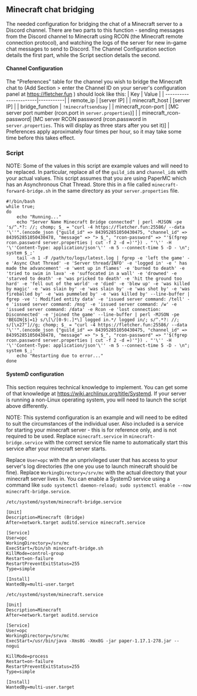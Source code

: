 ## Minecraft chat bridging
The needed configuration for bridging the chat of a Minecraft server to a Discord channel.
There are two parts to this function - sending messages from the Discord channel to Minecraft using RCON (the Minecraft remote connection protocol), and watching the logs of the server for new in-game chat messages to send to Discord. The Channel Configuration section details the first part, while the Script section details the second.

#### Channel Configuration
The "Preferences" table for the channel you wish to bridge the Minecraft chat to (Add Section > enter the Channel ID on your server's configuration panel at https://fletcher.fun ) should look like this:
| Key                    |  Value |
| -----------------------|-----------|
| remote\_ip              | [server IP] |
| minecraft\_host         | [server IP] |
| bridge\_function        | `!minecraftsendsay` |
| minecraft\_rcon-port    | [MC server port number (rcon.port in `server.properties`)] |
| minecraft\_rcon-password| [MC server RCON password (rcon.password in `server.properties`. This will display as three stars after you set it)] |
Preferences apply aproximately four times per hour, so it may take some time before this takes effect.

### Script
NOTE: Some of the values in this script are example values and will need to be replaced. In particular, replace all of the `guild_id`s and `channel_id`s with your actual values. This script assumes that you are using PaperMC which has an Asynchronous Chat Thread. Store this in a file called `minecraft-forward-bridge.sh` in the same directory as your `server.properties` file.

```
#!/bin/bash
while true;
do
    echo "Running..."
    echo "Server Name Minecraft Bridge connected" | perl -MJSON -pe 's/^.*?: //; chomp; $_ = "curl -4 https://fletcher.fun:25586/ --data '\''".(encode_json {"guild_id" => 843952851050430475, "channel_id" => 843952851050430478, "message" => "> $_", "rcon-password" => "'$(fgrep rcon.password server.properties | cut -f 2 -d =)'"}) . "'\'' -H '\''Content-Type: application/json'\'' -m 5 --connect-time 5 -D - \n"; system $_;'
    tail -n 1 -F /path/to/logs/latest.log | fgrep -e 'left the game' -e 'Async Chat Thread' -e 'Server thread/INFO' -e 'logged in' -e ' has made the advancement' -e 'went up in flames' -e 'burned to death' -e 'tried to swim in lava' -e 'suffocated in a wall' -e 'drowned' -e 'starved to death' -e 'was pricked to death' -e 'hit the ground too hard' -e 'fell out of the world' -e 'died' -e 'blew up' -e 'was killed by magic' -e 'was slain by' -e 'was slain by' -e 'was shot by' -e 'was fireballed by' -e 'was pummeled by' -e 'was killed by' --line-buffer | fgrep -ve ': Modified entity data' -e 'issued server command: /tell' -e 'issued server command: /msg' -e 'issued server command: /w' -e 'issued server command: /data' -e Rcon -e 'lost connection: Disconnected' -e 'joined the game' --line-buffer | perl -MJSON -pe 'BEGIN{$|=1} s/\[\/[0-9:.]*\] logged in.*/ logged in/; s/^.*?: //; s/[\x27"]//g; chomp; $_ = "curl -4 https://fletcher.fun:25586/ --data '\''".(encode_json {"guild_id" => 843952851050430475, "channel_id" => 843952851050430478, "message" => "> $_", "rcon-password" => "'$(fgrep rcon.password server.properties | cut -f 2 -d =)'"}) . "'\'' -H '\''Content-Type: application/json'\'' -m 5 --connect-time 5 -D - \n"; system $_;'
    echo "Restarting due to error..."
done
```

#### SystemD configuration
This section requires technical knowledge to implement. You can get some of that knowledge at https://wiki.archlinux.org/title/Systemd. If your server is running a non-Linux operating system, you will need to launch the script above differently.

NOTE: This systemd configuration is an example and will need to be edited to suit the circumstances of the individual user. Also included is a service for starting your minecraft server - this is for reference only, and is not required to be used. Replace `minecraft.service` in `minecraft-bridge.service` with the correct service file name to automatically start this service after your minecraft server starts.

Replace `User=opc` with the an unprivileged user that has access to your server's log directories (the one you use to launch minecraft should be fine). Replace `WorkingDirectory=/srv/mc` with the actual directory that your minecraft server lives in. You can enable a SystemD service using a command like `sudo systemctl daemon-reload; sudo systemctl enable --now minecraft-bridge.service`.

`/etc/systemd/system/minecraft-bridge.service`

```
[Unit]
Description=Minecraft (Bridge)
After=network.target auditd.service minecraft.service

[Service]
User=opc
WorkingDirectory=/srv/mc
ExecStart=/bin/sh minecraft-bridge.sh
KillMode=control-group
Restart=on-failure
RestartPreventExitStatus=255
Type=simple

[Install]
WantedBy=multi-user.target
```

`/etc/systemd/system/minecraft.service`

```
[Unit]
Description=Minecraft
After=network.target auditd.service

[Service]
User=opc
WorkingDirectory=/srv/mc
ExecStart=/usr/bin/java -Xms8G -Xmx8G -jar paper-1.17.1-278.jar --nogui

KillMode=process
Restart=on-failure
RestartPreventExitStatus=255
Type=simple

[Install]
WantedBy=multi-user.target
```

